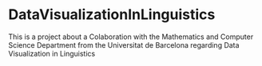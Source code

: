 # DataVisualizationInLinguistics
This is a project about a Colaboration with the Mathematics and Computer Science Department from the Universitat de Barcelona regarding Data Visualization in Linguistics
